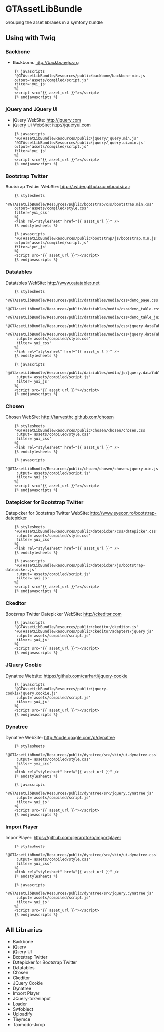 
GTAssetLibBundle
================

Grouping the asset libraries in a symfony bundle

## Using with Twig

### Backbone
* Backbone: http://backbonejs.org

```
    {% javascripts
	'@GTAssetLibBundle/Resources/public/backbone/backbone-min.js'	
	output='assets/compiled/script.js'
	filter='yui_js'
    %}
    <script src="{{ asset_url }}"></script>
    {% endjavascripts %}
```

### jQuery and JQuery UI
* jQuery WebSite: http://jquery.com
* jQuery UI WebSite: http://jqueryui.com

```
    {% javascripts
	'@GTAssetLibBundle/Resources/public/jquery/jquery.min.js'
	'@GTAssetLibBundle/Resources/public/jquery/jquery.ui.min.js'
	output='assets/compiled/script.js'
	filter='yui_js'
    %}
    <script src="{{ asset_url }}"></script>
    {% endjavascripts %}
```


### Bootstrap Twitter
Bootstrap Twitter WebSite: http://twitter.github.com/bootstrap

```
    {% stylesheets
	'@GTAssetLibBundle/Resources/public/bootstrap/css/bootstrap.min.css' 
	output='assets/compiled/style.css'
	filter='yui_css'
    %}
    <link rel="stylesheet" href="{{ asset_url }}" />
    {% endstylesheets %}

    {% javascripts
	'@GTAssetLibBundle/Resources/public/bootstrap/js/bootstrap.min.js'
	output='assets/compiled/script.js'
	filter='yui_js'
    %}
    <script src="{{ asset_url }}"></script>
    {% endjavascripts %}
```

### Datatables
Datatables WebSite: http://www.datatables.net

```
    {% stylesheets
	'@GTAssetLibBundle/Resources/public/datatables/media/css/demo_page.css'
	'@GTAssetLibBundle/Resources/public/datatables/media/css/demo_table.css'
	'@GTAssetLibBundle/Resources/public/datatables/media/css/demo_table_jui.css'
	'@GTAssetLibBundle/Resources/public/datatables/media/css/jquery.dataTables.css'
	'@GTAssetLibBundle/Resources/public/datatables/media/css/jquery.dataTables_themeroller.css'
     output='assets/compiled/style.css'
     filter='yui_css'
    %}
    <link rel="stylesheet" href="{{ asset_url }}" />
    {% endstylesheets %}

    {% javascripts
	'@GTAssetLibBundle/Resources/public/datatables/media/js/jquery.dataTables.min.js'
     output='assets/compiled/script.js'
     filter='yui_js'
    %}
    <script src="{{ asset_url }}"></script>
    {% endjavascripts %}
```

### Chosen
Chosen WebSite: http://harvesthq.github.com/chosen

```
    {% stylesheets
	'@GTAssetLibBundle/Resources/public/chosen/chosen/chosen.css'
     output='assets/compiled/style.css'
     filter='yui_css'
    %}
    <link rel="stylesheet" href="{{ asset_url }}" />
    {% endstylesheets %}

    {% javascripts
	'@GTAssetLibBundle/Resources/public/chosen/chosen/chosen.jquery.min.js'
     output='assets/compiled/script.js'
     filter='yui_js'
    %}
    <script src="{{ asset_url }}"></script>
    {% endjavascripts %}
```

### Datepicker for Bootstrap Twitter
Datepicker for Bootstrap Twitter WebSite: http://www.eyecon.ro/bootstrap-datepicker
```
    {% stylesheets
	'@GTAssetLibBundle/Resources/public/datepicker/css/datepicker.css'
     output='assets/compiled/style.css'
     filter='yui_css'
    %}
    <link rel="stylesheet" href="{{ asset_url }}" />
    {% endstylesheets %}

    {% javascripts
	'@GTAssetLibBundle/Resources/public/datepicker/js/bootstrap-datepicker.js'
     output='assets/compiled/script.js'
     filter='yui_js'
    %}
    <script src="{{ asset_url }}"></script>
    {% endjavascripts %}
```

### Ckeditor
Bootstrap Twitter Datepicker WebSite: http://ckeditor.com

```
    {% javascripts
	'@GTAssetLibBundle/Resources/public/ckeditor/ckeditor.js'
	'@GTAssetLibBundle/Resources/public/ckeditor/adapters/jquery.js'
     output='assets/compiled/script.js'
     filter='yui_js'
    %}
    <script src="{{ asset_url }}"></script>
    {% endjavascripts %}
```

### JQuery Cookie
Dynatree Website: https://github.com/carhartl/jquery-cookie
```
    {% javascripts
	'@GTAssetLibBundle/Resources/public/jquery-cookie/jquery.cookie.js'
     output='assets/compiled/script.js'
     filter='yui_js'
    %}
    <script src="{{ asset_url }}"></script>
    {% endjavascripts %}
```

### Dynatree
Dynatree WebSite: http://code.google.com/p/dynatree
```
    {% stylesheets
	'@GTAssetLibBundle/Resources/public/dynatree/src/skin/ui.dynatree.css'
     output='assets/compiled/style.css'
     filter='yui_css'
    %}
    <link rel="stylesheet" href="{{ asset_url }}" />
    {% endstylesheets %}

    {% javascripts
	'@GTAssetLibBundle/Resources/public/dynatree/src/jquery.dynatree.js'
     output='assets/compiled/script.js'
     filter='yui_js'
    %}
    <script src="{{ asset_url }}"></script>
    {% endjavascripts %}
```

### Import Player
ImportPlayer: https://github.com/gerardtoko/importplayer
```
    {% stylesheets
	'@GTAssetLibBundle/Resources/public/dynatree/src/skin/ui.dynatree.css'
     output='assets/compiled/style.css'
     filter='yui_css'
    %}
    <link rel="stylesheet" href="{{ asset_url }}" />
    {% endstylesheets %}

    {% javascripts
	'@GTAssetLibBundle/Resources/public/dynatree/src/jquery.dynatree.js'
     output='assets/compiled/script.js'
     filter='yui_js'
    %}
    <script src="{{ asset_url }}"></script>
    {% endjavascripts %}
```

## All Libraries
* Backbone
* jQuery 
* jQuery UI
* Bootstrap Twitter
* Datepicker for Bootstrap Twitter
* Datatables
* Chosen
* Ckeditor
* JQuery Cookie
* Dynatree
* Import Player
* JQuery-tokeninput
* Loader
* Swfobject
* Uploadify
* Tinymce
* Tapmodo-Jcrop
